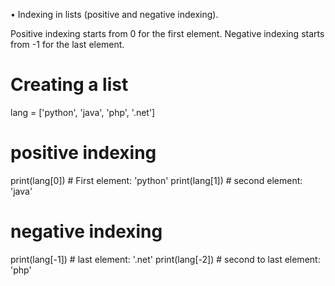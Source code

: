 • Indexing in lists (positive and negative indexing). 

Positive indexing starts from 0 for the first element.
Negative indexing starts from -1 for the last element.


# Creating a list
lang = ['python', 'java', 'php', '.net']

# positive indexing
print(lang[0])  # First element: 'python'
print(lang[1])  # second element: 'java'

# negative indexing

print(lang[-1])  # last element: '.net'
print(lang[-2])  # second to last element: 'php'

